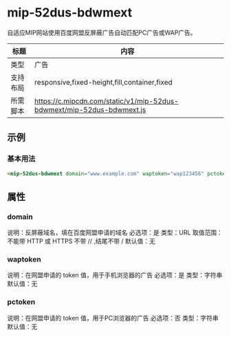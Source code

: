 # mip-52dus-bdwmext

自适应MIP网站使用百度网盟反屏蔽广告自动匹配PC广告或WAP广告。

标题|内容
----|----
类型|广告
支持布局|responsive,fixed-height,fill,container,fixed
所需脚本|https://c.mipcdn.com/static/v1/mip-52dus-bdwmext/mip-52dus-bdwmext.js

## 示例

### 基本用法
```html
<mip-52dus-bdwmext domain="www.example.com" waptoken="wap123456" pctoken="pc123456"></mip-52dus-bdwmext>
```

## 属性

### domain

说明：反屏蔽域名，填在百度网盟申请的域名
必选项：是
类型：URL
取值范围：不能带 HTTP 或 HTTPS 不带 // ,结尾不带 /
默认值：无

### waptoken

说明：在网盟申请的 token 值，用于手机浏览器的广告
必选项：是
类型：字符串
默认值：无

### pctoken

说明：在网盟申请的 token 值，用于PC浏览器的广告
必选项：否
类型：字符串
默认值：无
